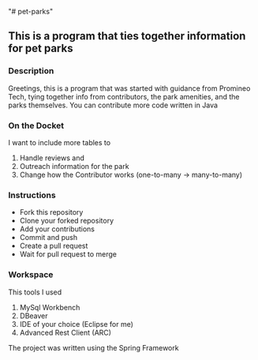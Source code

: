"# pet-parks" 

## This is a program that ties together information for pet parks

### Description

Greetings, this is a program that was started with guidance from Promineo Tech, 
tying together info from contributors, the park amenities, and the parks themselves.
You can contribute more code written in Java

### On the Docket

I want to include more tables to 
1. Handle reviews and
2. Outreach information for the park
3. Change how the Contributor works (one-to-many -> many-to-many)

### Instructions

- Fork this repository
- Clone your forked repository
- Add your contributions
- Commit and push
- Create a pull request
- Wait for pull request to merge

### Workspace

This tools I used 
1. MySql Workbench
2. DBeaver
3. IDE of your choice (Eclipse for me)
4. Advanced Rest Client (ARC)

The project was written using the Spring Framework